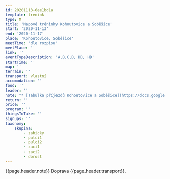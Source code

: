 ```yaml
---
id: 20201113-6ee1bd1a
template: trenink
type: M
title: 'Mapové tréninky Kohoutovice a Soběšice'
start: '2020-11-13'
end: '2020-11-17'
place: 'Kohoutovice, Soběšice'
meetTime: 'dle rozpisu'
meetPlace: ''
link: ''
eventTypeDescription: 'A,B,C,D, DD, HD'
startTime: ''
map: ''
terrain: ''
transport: vlastní
accomodation: ''
food: ''
leader: ''
note: "* [Tabulka příjezdů Kohoutovice a Soběšice](https://docs.google.com/spreadsheets/d/1VUcqLC1hWu38q0n7QTAcFc4BIrffq3IqpPMk3e-53io/edit?usp=sharing) \r\n* [mapy Kohoutovice](https://drive.google.com/drive/folders/160Q6gUVXnc21FkL4k9tOw7D_8YUcuS2e?usp=sharing)\r\n* mapy Soběšice (mapy budou vloženy během čtvrtečního večera)\r\n* na kontrolách budou fábory z mlíka včetně čísel kontrol"
return: ''
price: ''
program: ''
thingsToTake: ''
signups: ''
taxonomy:
    skupina:
        - zabicky
        - pulci1
        - pulci2
        - zaci1
        - zaci2
        - dorost
---
```


{{page.header.note}}
 Doprava {{page.header.transport}}.

